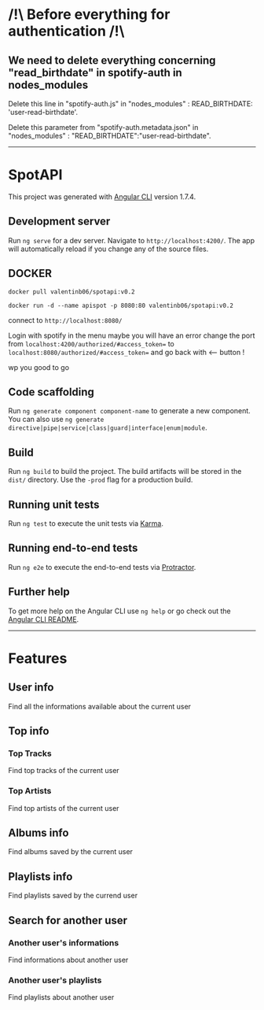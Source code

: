 # /!\ Before everything for authentication /!\

## We need to delete everything concerning "read_birthdate" in spotify-auth in nodes_modules

Delete this line in "spotify-auth.js" in "nodes_modules" : READ_BIRTHDATE: 'user-read-birthdate'.

Delete this parameter from "spotify-auth.metadata.json" in "nodes_modules" : "READ_BIRTHDATE":"user-read-birthdate".
________________________________________________________________________________________________________________________________________________________________________________________

# SpotAPI

This project was generated with [Angular CLI](https://github.com/angular/angular-cli) version 1.7.4.

## Development server

Run `ng serve` for a dev server. Navigate to `http://localhost:4200/`. The app will automatically reload if you change any of the source files.

## DOCKER 
`docker pull valentinb06/spotapi:v0.2`

`docker run -d --name apispot -p 8080:80 valentinb06/spotapi:v0.2`

connect to `http://localhost:8080/`

Login with spotify in the menu 
maybe you will have an error change the port from `localhost:4200/authorized/#access_token=` to `localhost:8080/authorized/#access_token=` 
and go back with <-- button !

wp you good to go 

## Code scaffolding

Run `ng generate component component-name` to generate a new component. You can also use `ng generate directive|pipe|service|class|guard|interface|enum|module`.

## Build

Run `ng build` to build the project. The build artifacts will be stored in the `dist/` directory. Use the `-prod` flag for a production build.

## Running unit tests

Run `ng test` to execute the unit tests via [Karma](https://karma-runner.github.io).

## Running end-to-end tests

Run `ng e2e` to execute the end-to-end tests via [Protractor](http://www.protractortest.org/).

## Further help

To get more help on the Angular CLI use `ng help` or go check out the [Angular CLI README](https://github.com/angular/angular-cli/blob/master/README.md).

________________________________________________________________________________________________________________________________________________________________________________________


# Features

## User info

Find all the informations available about the current user

## Top info

### Top Tracks

Find top tracks of the current user

### Top Artists

Find top artists of the current user

## Albums info

Find albums saved by the current user

## Playlists info

Find playlists saved by the currend user

## Search for another user

### Another user's informations

Find informations about another user

### Another user's playlists

Find playlists about another user
